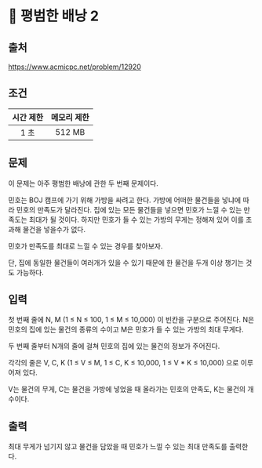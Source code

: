 # 📄 평범한 배낭 2

## 출처
https://www.acmicpc.net/problem/12920

## 조건
|시간 제한|	메모리 제한|
|:----:|:------:|
|1 초 |	512 MB|

## 문제
이 문제는 아주 평범한 배낭에 관한 두 번째 문제이다.

민호는 BOJ 캠프에 가기 위해 가방을 싸려고 한다. 가방에 어떠한 물건들을 넣냐에 따라 민호의 만족도가 달라진다. 집에 있는 모든 물건들을 넣으면 민호가 느낄 수 있는 만족도는 최대가 될 것이다. 하지만 민호가 들 수 있는 가방의 무게는 정해져 있어 이를 초과해 물건을 넣을수가 없다.

민호가 만족도를 최대로 느낄 수 있는 경우를 찾아보자.

단, 집에 동일한 물건들이 여러개가 있을 수 있기 때문에 한 물건을 두개 이상 챙기는 것도 가능하다.

## 입력
첫 번째 줄에 N, M (1 ≤ N ≤ 100, 1 ≤ M ≤ 10,000) 이 빈칸을 구분으로 주어진다. N은 민호의 집에 있는 물건의 종류의 수이고 M은 민호가 들 수 있는 가방의 최대 무게다.

두 번째 줄부터 N개의 줄에 걸쳐 민호의 집에 있는 물건의 정보가 주어진다.

각각의 줄은 V, C, K (1 ≤ V ≤ M, 1 ≤ C, K ≤ 10,000, 1 ≤ V * K ≤ 10,000) 으로 이루어져 있다.

V는 물건의 무게, C는 물건을 가방에 넣었을 때 올라가는 민호의 만족도, K는 물건의 개수이다.

## 출력
최대 무게가 넘기지 않고 물건을 담았을 때 민호가 느낄 수 있는 최대 만족도를 출력한다.
